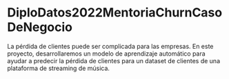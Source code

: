 # DiploDatos2022MentoriaChurnCasoDeNegocio
La pérdida de clientes puede ser complicada para las empresas. En este proyecto, desarrollaremos un modelo de aprendizaje automático para ayudar a predecir la pérdida de clientes para un dataset de clientes de una plataforma de streaming de música.
